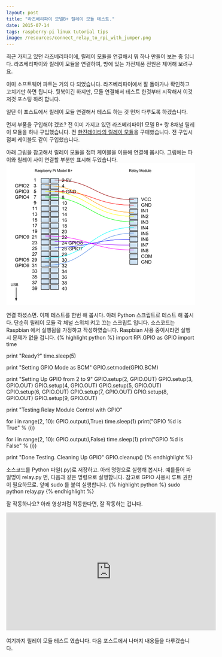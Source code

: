 ```yaml
---
layout: post
title: "라즈베리파이 모델B+ 릴레이 모듈 테스트."
date: 2015-07-14
tags: raspberry-pi linux tutorial tips
image: /resources/connect_relay_to_rpi_with_jumper.png
---
```

최근 가지고 있던 라즈베리파이에, 릴레이 모듈을 연결해서 뭐 하나 만들어 보는 중 입니다.
라즈베리파이와 릴레이 모듈을 연결하여, 방에 있는 가전제품 전원은 제어해 보려구요.

이미 소프트웨어 파트는 거의 다 되었습니다. 라즈베리파이에서 잘 돌아가나 확인하고 고치기만 하면 됩니다.
뒷북이긴 하지만, 모듈 연결해서 테스트 한것부터 시작해서 이것저것 포스팅 하려 합니다.

일단 이 포스트에서 릴레이 모듈 연결해서 테스트 하는 것 먼저 다루도록 하겠습니다.

먼저 부품을 구입해야 겠죠? 전 이미 가지고 있던 라즈베리파이1 모델 B+ 랑 8채널 릴레이 모듈을 하나 구입했습니다.
전 [한진데이타의 릴레이 모듈](http://toolparts.co.kr/front/php/product.php?product_no=45658&main_cate_no=&display_group=)을 구매했습니다. 전 구입시 점퍼 케이블도 같이 구입했습니다.

아래 그림을 참고해서 릴레이 모듈을 점퍼 케이블을 이용해 연결해 봅시다.
그림에는 파이와 릴레이 사이 연결할 부분만 표시해 두었습니다.
<img src="/resources/connect_relay_to_rpi_with_jumper.png"><br>

연결 하셨스면. 이제 테스트를 한번 해 봅시다.
아래 Python 스크립트로 테스트 해 봅시다. 단순히 릴레이 모듈 각 체널 스위치 켜고 끄는 스크립트 입니다.
소스코드는 Raspbian 에서 실행됨을 가정하고 작성하였습니다. Raspbian 사용 중이시라면 실행시 문제가 없을 겁니다.
{% highlight python %}
import RPi.GPIO as GPIO
import time

print "Ready?"
time.sleep(5)

print "Setting GPIO Mode as BCM"
GPIO.setmode(GPIO.BCM)

print "Setting Up GPIO from 2 to 9"
GPIO.setup(2, GPIO.OUT)
GPIO.setup(3, GPIO.OUT)
GPIO.setup(4, GPIO.OUT)
GPIO.setup(5, GPIO.OUT)
GPIO.setup(6, GPIO.OUT)
GPIO.setup(7, GPIO.OUT)
GPIO.setup(8, GPIO.OUT)
GPIO.setup(9, GPIO.OUT)

print "Testing Relay Module Control with GPIO"

for i in range(2, 10):
    GPIO.output(i,True)
    time.sleep(1)
    print("GPIO %d is True" % (i))

for i in range(2, 10):
    GPIO.output(i,False)
    time.sleep(1)
    print("GPIO %d is False" % (i))

print "Done Testing. Cleaning Up GPIO"
GPIO.cleanup()
{% endhighlight %}

소스코드를 Python 파일(.py)로 저장하고. 아래 명령으로 실행해 봅시다.
예를들어 파일명이 relay.py 면, 다음과 같은 명령으로 실행합니다.
참고로 GPIO 사용시 루트 권한이 필요하므로. 앞에 sudo 를 붙여 실행합니다.
{% highlight python %}
sudo python relay.py
{% endhighlight %}

잘 작동하나요? 아래 영상처럼 작동한다면, 잘 작동하는 겁니다.
<iframe width="560" height="315" src="https://www.youtube.com/embed/TvI9tKXkbiQ" frameborder="0" allowfullscreen> </iframe>

여기까지 릴레이 모듈 테스트 였습니다. 다음 포스트에서 나머지 내용들을 다루겠습니다.
